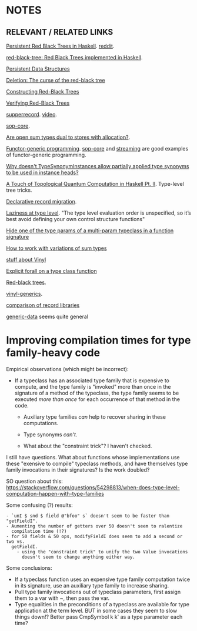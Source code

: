﻿# NOTES

## RELEVANT / RELATED LINKS

[Persistent Red Black Trees in
Haskell](https://abhiroop.github.io/Haskell-Red-Black-Tree/).
[reddit](https://www.reddit.com/r/haskell/comments/79kbog/persistent_red_black_trees_in_haskell/).

[red-black-tree: Red Black Trees implemented in Haskell](http://hackage.haskell.org/package/red-black-tree).

[Persistent Data Structures](https://www.seas.upenn.edu/~cis552/11fa/lectures/RedBlack.html)

[Deletion: The curse of the red-black tree](http://matt.might.net/papers/germane2014deletion.pdf)

[Constructing Red-Black Trees](https://pdfs.semanticscholar.org/b7eb/ce70900c26125240537ba722aeec2cf44a2e.pdf)

[Verifying Red-Black Trees](http://citeseerx.ist.psu.edu/viewdoc/download?doi=10.1.1.125.1730&rep=rep1&type=pdf)

[supperrecord](https://www.athiemann.net/2017/07/02/superrecord.html). [video](https://www.youtube.com/watch?v=Nh0XD2hPV8w).

[sop-core](http://hackage.haskell.org/package/sop-core).

[Are open sum types dual to stores with allocation?](https://twitter.com/maxsnew/status/1081603990352220168).

[Functor-generic programming](http://r6.ca/blog/20171010T001746Z.html).
[sop-core](http://hackage.haskell.org/package/sop-core) and
[streaming](http://hackage.haskell.org/package/streaming) are good examples of
functor-generic programming.

[Why doesn't TypeSynonymInstances allow partially applied type synonyms to be
used in instance
heads?](https://stackoverflow.com/questions/4922560/why-doesnt-typesynonyminstances-allow-partially-applied-type-synonyms-to-be-use)

[A Touch of Topological Quantum Computation in Haskell Pt.
II](https://www.reddit.com/r/haskell/comments/afrn47/a_touch_of_topological_quantum_computation_in/).
Type-level tree tricks.

[Declarative record migration](https://twitter.com/am_i_tom/status/1084942686975610881).

[Laziness at type
level](https://www.reddit.com/r/haskell/comments/ahbvge/laziness_at_type_level/).
"The type level evaluation order is unspecified, so it’s best avoid defining
your own control structure functions"

[Hide one of the type params of a multi-param typeclass in a function signature](https://stackoverflow.com/questions/54331107/hide-one-of-the-type-params-of-a-multi-param-typeclass-in-a-function-signature)

[How to work with variations of sum types](https://www.reddit.com/r/haskell/comments/alywku/how_do_you_work_with_variations_of_sum_types/)

[stuff about Vinyl](https://www.reddit.com/r/haskell/comments/al0g7n/proposal_accepted_to_add_setfield_to_hasfield/efdrx5e)

[Explicit forall on a type class function](https://stackoverflow.com/questions/54700136/explicit-forall-on-a-type-class-function)

[Red-black trees](https://www.cs.kent.ac.uk/people/staff/smk/redblack/rb.html).

[vinyl-generics](http://hackage.haskell.org/package/vinyl-generics).

[comparison of record libraries](https://docs.google.com/spreadsheets/d/14MJEjiMVulTVzSU4Bg4cCYZVfkbgANCRlrOiRneNRv8/edit#gid=0)

[generic-data](http://hackage.haskell.org/package/generic-data) seems quite general

Improving compilation times for type family-heavy code
======================================================

Empirical observations (which might be incorrect):

- If a typeclass has an associated type family that is expensive to compute,
  and the type family is "invoked" more than once in the signature of a method
  of the typeclass, the type family seems to be executed *more than once* for
  each occurrence of that method in the code. 

    - Auxiliary type families *can* help to recover sharing in these
      computations.

    - Type synonyms *can't*. 

    - What about the "constraint trick"? I haven't checked.

I still have questions. What about functions whose implementations use these
"exensive to compile" typeclass methods, and have themselves type family
invocations in their signatures? Is the work doubled?

SO question about this: https://stackoverflow.com/questions/54298813/when-does-type-level-computation-happen-with-type-families

Some confusing (?) results:

    - `unI $ snd $ field @"bfoo" s` doesn't seem to be faster than "getFieldI".
    - Aumenting the number of getters over 50 doesn't seem to ralentize
      compilation time (!?)
    - for 50 fields & 50 ops, modifyFieldI does seem to add a second or two vs.
      getFieldI.
        - using the "constraint trick" to unify the two Value invocations
          doesn't seem to change anything either way.

Some conclusions:

- If a typeclass function uses an expensive type family computation twice in
  its signature, use an auxiliary type family to increase sharing.
- Pull type family invocations out of typeclass parameters, first assign them
  to a var with ~, then pass the var. 
- Type equalities in the preconditions of a typeclass are available for type
  application at the term level. BUT in some cases they seem to slow things
  down!? Better pass CmpSymbol k k' as a type parameter each time?

